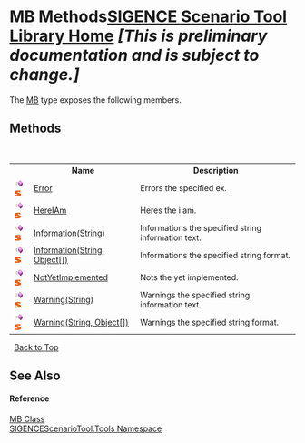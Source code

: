 # MB Methods<a href="https://github.com/ObiWanLansi/SIGENCE-Scenario-Tool">SIGENCE Scenario Tool Library Home</a> _**\[This is preliminary documentation and is subject to change.\]**_

The <a href="cb6e0d07-ecf2-0529-ed52-657a28700dc7.md">MB</a> type exposes the following members.


## Methods
&nbsp;<table><tr><th></th><th>Name</th><th>Description</th></tr><tr><td>![Public method](media/pubmethod.gif "Public method")![Static member](media/static.gif "Static member")</td><td><a href="46c8e6ac-4209-bd65-2dcd-a48c7ac7b95c.md">Error</a></td><td>
Errors the specified ex.</td></tr><tr><td>![Public method](media/pubmethod.gif "Public method")![Static member](media/static.gif "Static member")</td><td><a href="45f53a48-5eaa-a651-2591-cbb3d937313f.md">HereIAm</a></td><td>
Heres the i am.</td></tr><tr><td>![Public method](media/pubmethod.gif "Public method")![Static member](media/static.gif "Static member")</td><td><a href="a67af949-f027-7a1e-35d4-a7a16f23b71c.md">Information(String)</a></td><td>
Informations the specified string information text.</td></tr><tr><td>![Public method](media/pubmethod.gif "Public method")![Static member](media/static.gif "Static member")</td><td><a href="258aaf48-0950-094c-35e5-4f5211b94a54.md">Information(String, Object[])</a></td><td>
Informations the specified string format.</td></tr><tr><td>![Public method](media/pubmethod.gif "Public method")![Static member](media/static.gif "Static member")</td><td><a href="97fcb642-816d-55d4-9b82-cad73515a648.md">NotYetImplemented</a></td><td>
Nots the yet implemented.</td></tr><tr><td>![Public method](media/pubmethod.gif "Public method")![Static member](media/static.gif "Static member")</td><td><a href="db123224-540c-d1a2-a6dd-e68e2f1f3193.md">Warning(String)</a></td><td>
Warnings the specified string information text.</td></tr><tr><td>![Public method](media/pubmethod.gif "Public method")![Static member](media/static.gif "Static member")</td><td><a href="11590f57-18c0-ba1f-f565-4a6dbf06214f.md">Warning(String, Object[])</a></td><td>
Warnings the specified string format.</td></tr></table>&nbsp;
<a href="#mb-methods">Back to Top</a>

## See Also


#### Reference
<a href="cb6e0d07-ecf2-0529-ed52-657a28700dc7.md">MB Class</a><br /><a href="ed07aae6-c2f9-b6d8-effe-51b38a92d007.md">SIGENCEScenarioTool.Tools Namespace</a><br />
